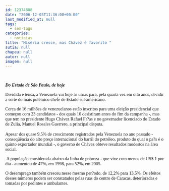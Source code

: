 ```yaml
---
id: 12374888
date: "2006-12-03T11:36:00+00:00"
last_modified_at: null
tags:
  - sem-tags
categories:
  - noticias
title: "Miséria cresce, mas Chávez é favorito "
sutia: null
chapeu: null
autor: null
imagem: null
---
```

<p><P>&nbsp;</P><I></p>
<p><P><FONT face=Verdana><STRONG>Do Estado de São Paulo, de hoje</STRONG></FONT></P></I></p>
<p><P><FONT face=Verdana>Dividida e tensa, a Venezuela vai hoje às urnas para, pela quarta vez em oito anos, decidir a sorte do mais polêmico chefe de Estado sul-americano. </FONT></P></p>
<p><P><FONT face=Verdana>Cerca de 16 milhões de venezuelanos estão inscritos para uma eleição presidencial que começou com 23 candidatos - dos quais 10 desistiram antes do fim da campanha -, mas que tem no presidente Hugo Chávez Rafael Fr?as e no governador licenciado do Estado de Zulia, Manuel Rosales Guerrero, a principal disputa.<BR><BR>Apesar dos quase 9,5% de crescimento registrados pela Venezuela no ano passado - conseqüência do alto preço internacional do barril do petróleo, produto do qual o pa?s é o quinto exportador mundial -, o governo de Chávez obteve resultados modestos na área social.</FONT></P></p>
<p><P><FONT face=Verdana>&nbsp;A população considerada abaixo da linha de pobreza - que vive com menos de US$ 1 por dia - aumentou de 47%, em 1998, para 52%, em 2005. </FONT></P></p>
<p><P><FONT face=Verdana>O desemprego também cresceu nesse mesmo per?odo, de 12,2% para 13,5%. Os efeitos desses números podem ser constatados pelas ruas do centro de Caracas, deterioradas e tomadas por pedintes e ambulantes.<BR></P></FONT> </p>
